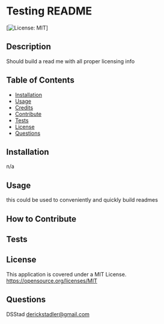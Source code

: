 
  # Testing README 
  [![License: MIT](https://img.shields.io/badge/License-MIT-yellow.svg)]
  ## Description
  Should build a read me with all proper licensing info

  ## Table of Contents
  - [Installation](#installation)
  - [Usage](#usage)
  - [Credits](#credits)
  - [Contribute](#how-to-contribute)
  - [Tests](#tests)
  - [License](#license)
  - [Questions](#questions)

  ## Installation
  n/a

  ## Usage
  this could be used to conveniently and quickly build readmes

  ## How to Contribute

  ## Tests

  ## License
  This application is covered under a MIT License.
  https://opensource.org/licenses/MIT

  ## Questions
  
  DSStad
  derickstadler@gmail.com
